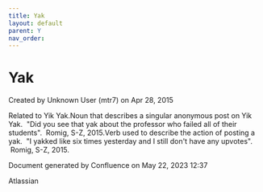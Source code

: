 ```yaml
---
title: Yak
layout: default
parent: Y
nav_order:
---
```


# Yak

Created by  Unknown User (mtr7) on Apr 28, 2015

Related to Yik Yak.Noun that describes a singular anonymous post on Yik Yak.  &quot;Did you see that yak about the professor who failed all of their students&quot;.  Romig, S-Z, 2015.Verb used to describe the action of posting a yak.  &quot;I yakked like six times yesterday and I still don't have any upvotes&quot;.  Romig, S-Z, 2015. 

Document generated by Confluence on May 22, 2023 12:37

Atlassian
